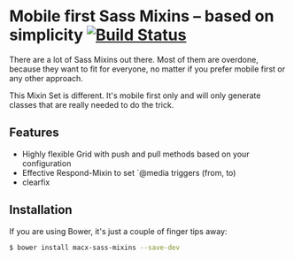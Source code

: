 Mobile first Sass Mixins – based on simplicity [![Build Status](https://travis-ci.org/macx/sass-mixins.svg?branch=master)](https://travis-ci.org/macx/sass-mixins)
===========

There are a lot of Sass Mixins out there. Most of them are overdone, because
they want to fit for everyone, no matter if you prefer mobile first or
any other approach.

This Mixin Set is different. It's mobile first only and will only generate
classes that are really needed to do the trick.

## Features

* Highly flexible Grid with push and pull methods based on your configuration
* Effective Respond-Mixin to set `@media triggers (from, to)
* clearfix

## Installation

If you are using Bower, it's just a couple of finger tips away:

```sh
$ bower install macx-sass-mixins --save-dev
```

